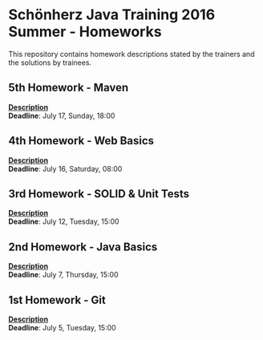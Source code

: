 # Schönherz Java Training 2016 Summer - Homeworks

This repository contains homework descriptions stated by the trainers and the solutions by trainees.

5th Homework - Maven
---
**[Description](https://github.com/schonherz-java-ee-2016-summer/homework/blob/master/5.HomeWork.md)**  
**Deadline**: July 17, Sunday, 18:00

4th Homework - Web Basics
---
**[Description](https://github.com/schonherz-java-ee-2016-summer/homework/blob/master/4.HomeWork.md)**  
**Deadline**: July 16, Saturday, 08:00

3rd Homework - SOLID & Unit Tests
---
**[Description](https://github.com/schonherz-java-ee-2016-summer/homework/blob/master/3.HomeWork.md)**  
**Deadline**: July 12, Tuesday, 15:00

2nd Homework - Java Basics
---
**[Description](https://github.com/schonherz-java-ee-2016-summer/homework/blob/master/2.HomeWork.md)**  
**Deadline**: July 7, Thursday, 15:00

1st Homework - Git
---
**[Description](https://github.com/schonherz-java-ee-2016-summer/homework/blob/master/1.HomeWork.txt)**  
**Deadline**: July 5, Tuesday, 15:00
